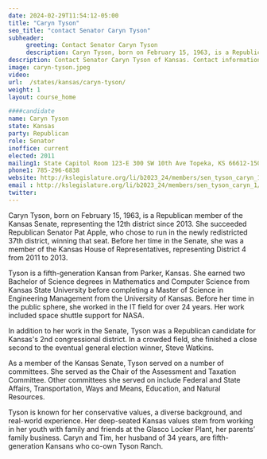 ```yaml
---
date: 2024-02-29T11:54:12-05:00
title: "Caryn Tyson"
seo_title: "contact Senator Caryn Tyson"
subheader:
     greeting: Contact Senator Caryn Tyson
     description: Caryn Tyson, born on February 15, 1963, is a Republican member of the Kansas Senate, representing the 12th district since 2013. She succeeded Republican Senator Pat Apple, who chose to run in the newly redistricted 37th district, winning that seat.
description: Contact Senator Caryn Tyson of Kansas. Contact information for Caryn Tyson includes email address, phone number, and mailing address.
image: caryn-tyson.jpeg
video:
url:  /states/kansas/caryn-tyson/
weight: 1
layout: course_home

####candidate
name: Caryn Tyson
state: Kansas
party: Republican
role: Senator
inoffice: current
elected: 2011
mailing1: State Capitol Room 123-E 300 SW 10th Ave Topeka, KS 66612-1504
phone1: 785-296-6838
website: http://kslegislature.org/li/b2023_24/members/sen_tyson_caryn_1/
email : http://kslegislature.org/li/b2023_24/members/sen_tyson_caryn_1/
twitter:
---
```


Caryn Tyson, born on February 15, 1963, is a Republican member of the Kansas Senate, representing the 12th district since 2013. She succeeded Republican Senator Pat Apple, who chose to run in the newly redistricted 37th district, winning that seat. Before her time in the Senate, she was a member of the Kansas House of Representatives, representing District 4 from 2011 to 2013.

Tyson is a fifth-generation Kansan from Parker, Kansas. She earned two Bachelor of Science degrees in Mathematics and Computer Science from Kansas State University before completing a Master of Science in Engineering Management from the University of Kansas. Before her time in the public sphere, she worked in the IT field for over 24 years. Her work included space shuttle support for NASA.

In addition to her work in the Senate, Tyson was a Republican candidate for Kansas's 2nd congressional district. In a crowded field, she finished a close second to the eventual general election winner, Steve Watkins.

As a member of the Kansas Senate, Tyson served on a number of committees. She served as the Chair of the Assessment and Taxation Committee. Other committees she served on include Federal and State Affairs, Transportation, Ways and Means, Education, and Natural Resources.

Tyson is known for her conservative values, a diverse background, and real-world experience. Her deep-seated Kansas values stem from working in her youth with family and friends at the Glasco Locker Plant, her parents’ family business. Caryn and Tim, her husband of 34 years, are fifth-generation Kansans who co-own Tyson Ranch.
